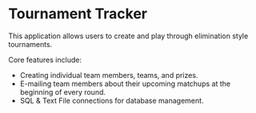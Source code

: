 # Tournament Tracker

This application allows users to create and play through elimination style tournaments.

Core features include:
* Creating individual team members, teams, and prizes.
* E-mailing team members about their upcoming matchups at the beginning of every round.
* SQL & Text File connections for database management.

